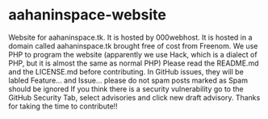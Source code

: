 # aahaninspace-website
Website for aahaninspace.tk.
It is hosted by 000webhost.
It is hosted in a domain called aahaninspace.tk brought free of cost from Freenom.
We use PHP to program the website (apparently we use Hack, which is a dialect of PHP, but it is almost the same as normal PHP)
Please read the README.md and the LICENSE.md before contributing.
In GitHub issues, they will be labled Feature... and Issue... please do not spam posts marked as Spam should be ignored
If you think there is a security vulnerability go to the GitHub Security Tab, select advisories and click new draft advisory.
Thanks for taking the time to contribute!!
